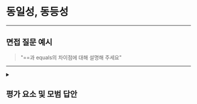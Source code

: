 # 동일성, 동등성

---

## 면접 질문 예시

> "==과 equals의 차이점에 대해 설명해 주세요"

---

<details>
  <summary><h2> 평가 요소 및 모범 답안</h2></summary>

  ### 1. 기본형, 참조형 및 동일성, 동등성 개념 이해
  - 포함내용
    * **기본형** : 실제 값 자체를 저장(char, int 등)
    * **참조형** : 객체의 주소를 저장(String, Array 등)
      - **동일성** : 두 객체가 동일한 메모리 주소를 가리키는지 확인
      - **동등성** : 두 객체의 내용이 같은지 확인

  ### 2. ==, equals의 차이점 이해
  - 포함내용
    * **==**
      - 기본형 : 두 값이 같은지 비교
      - 참조형 : 두 객체의 주소가 같은지 비교
    * **equals**
      - Object의 메소드로 기본적으로는 == 연산자로 객체를 비교
      - 대부분의 경우 오버라이딩을 통해 객체의 내용을 비교하도록 사용
    
    
  ### 3.모범 답안 예시
      "== 연산자는 기본형에서는 값을 비교하고, 참조형에서는 두 객체가 동일한 주소를 참조하는지 비교합니다  
      equals()는 Object 클래스의 메소드로, 기본적으로는 ==과 같은 방식으로 비교하지만, 오버라이딩을 통해 실제 객체의 내용이 같은지를 비교하는 데 주로 사용합니다  
      객체의 동일성을 확인할 때는 ==, 동등성을 확인할때는 equals()를 사용하는 것이 적합합니다"

  ### 3.심화지식
  - 포함내용
    * hashCode()
      - Java의 계약 : equals()가 true면, hashCode()도 반드시 같아야 함
      - Hash 기반 컬렉션(HashMap, HashSet)의 경우, hashCode()로 해시값을 계산하여 bucket을 찾고 equals()를 통해 진짜 같은 객체인지 확인
      - 실제 객체 내용이 같더라도 hashCode()값이 다르다면 Hash 기반 컬렉션에서 다른 객체라고 판단
      - **equals()를 오버라이딩 할 때는 반드시 hashCode()도 오버라이딩 해야 함**
